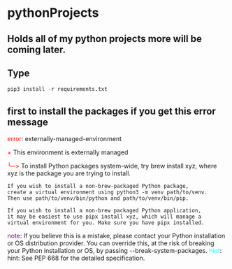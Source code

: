 # pythonProjects
## Holds all of my python projects more will be coming later.
## Type

```python
pip3 install -r requirements.txt
```
## first to install the packages if you get this error message 




<span style="color:red">error</span>: externally-managed-environment

<span style="color:red">×</span> This environment is externally managed

<span style="color:red">╰─></span> To install Python packages system-wide, try brew install
    xyz, where xyz is the package you are trying to
    install.

    If you wish to install a non-brew-packaged Python package,
    create a virtual environment using python3 -m venv path/to/venv.
    Then use path/to/venv/bin/python and path/to/venv/bin/pip.

    If you wish to install a non-brew packaged Python application,
    it may be easiest to use pipx install xyz, which will manage a
    virtual environment for you. Make sure you have pipx installed.

<span style="color:purple">note</span>: If you believe this is a mistake, please contact your Python installation or OS distribution provider. You can override this, at the risk of breaking your Python installation or OS, by passing --break-system-packages.
<span style="color:cyan">hint</span>:
hint: See PEP 668 for the detailed specification.